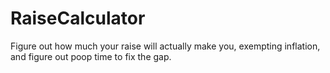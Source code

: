 # RaiseCalculator
Figure out how much your raise will actually make you, exempting inflation, and figure out poop time to fix the gap.
